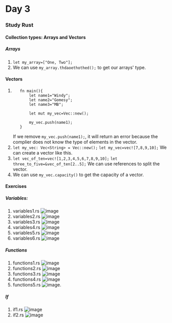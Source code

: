 # Day 3
### Study Rust
#### Collection types: Arrays and Vectors
##### Arrays
1. `let my_array=["One, Two"];`
2. We can use `my_array.thdaoethothed();` to get our arrays' type.

#### Vectors
1. ```
      fn main(){
          let name1="Windy";
          let name2="Gomesy";
          let name3="MB";
          
          let mut my_vec=Vec::new();
          
          my_vec.push(name1);
      }
   ```
   If we remove `my_vec.push(name1);`, it will return an error because the complier does not know the type of elements in the vector.
2. `let my_vec: Vec<String> = Vec::new();`
   `let my_vec=vec![7,8,9,10];`
   We can create a vector like this.
3. `let vec_of_ten=vec![1,2,3,4,5,6,7,8,9,10];`
   `let three_to_five=&vec_of_ten[2..5];`
   We can use references to split the vector.
4. We can use `my_vec.capacity()` to get the capacity of a vector.

#### Exercises
##### Variables:
1. variables1.rs
   ![image](https://user-images.githubusercontent.com/102142490/177047143-6db11071-9564-4846-b4c9-f7a43d1c41c3.png)
2. variables2.rs
   ![image](https://user-images.githubusercontent.com/102142490/177047351-83e3cf34-46d1-436a-ba8a-e506891edadc.png)
3. variables3.rs
   ![image](https://user-images.githubusercontent.com/102142490/177047301-17d5203c-e208-45eb-9229-436f1419dae5.png)
4. variables4.rs
   ![image](https://user-images.githubusercontent.com/102142490/177047393-3aa2051c-7acf-4d14-820e-54fc2c0f4441.png)
5. variables5.rs
   ![image](https://user-images.githubusercontent.com/102142490/177047440-eaa8bfef-516a-4a31-9266-b17d3125cd77.png)
6. variables6.rs
   ![image](https://user-images.githubusercontent.com/102142490/177047485-5ba984e0-3ed6-4bef-82e4-d9fa189bb2d6.png)

##### Functions
1. functions1.rs
   ![image](https://user-images.githubusercontent.com/102142490/177047776-1ec55f45-3419-4188-896d-4a783975be06.png)
2. functions2.rs
   ![image](https://user-images.githubusercontent.com/102142490/177047860-340a3d1c-4711-405b-9c7d-e8626648584d.png)
3. functions3.rs
   ![image](https://user-images.githubusercontent.com/102142490/177047923-be0bc6c7-db6d-4779-ad8b-d8278245d3ad.png)
4. functions4.rs
   ![image](https://user-images.githubusercontent.com/102142490/177048082-604ce27b-8a3f-4724-b685-3bad5deb422c.png)
5. functions5.rs
   ![image](https://user-images.githubusercontent.com/102142490/177048129-316c2e4f-b97a-4c2d-babc-c18a88e29dc4.png).

##### If
1. if1.rs
   ![image](https://user-images.githubusercontent.com/102142490/177048239-7f3e9569-003b-4909-9b60-8ffe5cce9657.png)
2. if2.rs
   ![image](https://user-images.githubusercontent.com/102142490/177048346-0a0b72c9-f57b-4193-ba98-011210d31a12.png)



